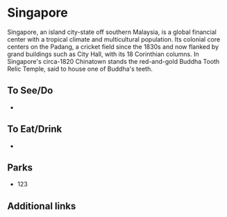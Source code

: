 # Singapore

Singapore, an island city-state off southern Malaysia, is a global financial center with a tropical climate and multicultural population. Its colonial core centers on the Padang, a cricket field since the 1830s and now flanked by grand buildings such as City Hall, with its 18 Corinthian columns. In Singapore's circa-1820 Chinatown stands the red-and-gold Buddha Tooth Relic Temple, said to house one of Buddha's teeth.

## To See/Do

* 

## To Eat/Drink

*

## Parks

* 123

## Additional links

